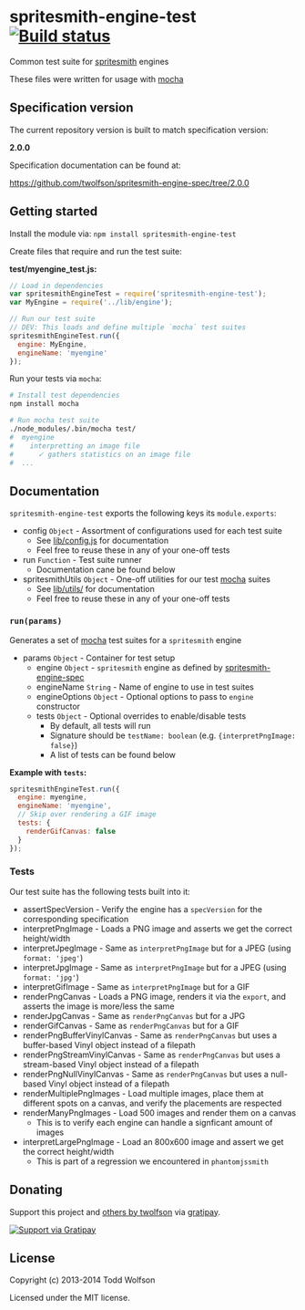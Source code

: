 # spritesmith-engine-test [![Build status](https://travis-ci.org/twolfson/spritesmith-engine-test.png?branch=master)](https://travis-ci.org/twolfson/spritesmith-engine-test)

Common test suite for [spritesmith][] engines

These files were written for usage with [mocha][]

[spritesmith]: https://github.com/Ensighten/spritesmith
[mocha]: https://github.com/visionmedia/mocha

## Specification version
The current repository version is built to match specification version:

**2.0.0**

Specification documentation can be found at:

https://github.com/twolfson/spritesmith-engine-spec/tree/2.0.0

## Getting started
Install the module via: `npm install spritesmith-engine-test`

Create files that require and run the test suite:

**test/myengine_test.js:**

```js
// Load in dependencies
var spritesmithEngineTest = require('spritesmith-engine-test');
var MyEngine = require('../lib/engine');

// Run our test suite
// DEV: This loads and define multiple `mocha` test suites
spritesmithEngineTest.run({
  engine: MyEngine,
  engineName: 'myengine'
});
```

Run your tests via `mocha`:

```bash
# Install test dependencies
npm install mocha

# Run mocha test suite
./node_modules/.bin/mocha test/
#  myengine
#    interpretting an image file
#      ✓ gathers statistics on an image file
#  ...
```

## Documentation
`spritesmith-engine-test` exports the following keys its `module.exports`:

- config `Object` - Assortment of configurations used for each test suite
    - See [lib/config.js](lib/config.js) for documentation
    - Feel free to reuse these in any of your one-off tests
- run `Function` - Test suite runner
    - Documentation cane be found below
- spritesmithUtils `Object` - One-off utilities for our test [mocha][] suites
    - See [lib/utils/](lib/utils/) for documentation
    - Feel free to reuse these in any of your one-off tests

### `run(params)`
Generates a set of [mocha][] test suites for a `spritesmith` engine

- params `Object` - Container for test setup
    - engine `Object` - `spritesmith` engine as defined by [spritesmith-engine-spec][]
    - engineName `String` - Name of engine to use in test suites
    - engineOptions `Object` - Optional options to pass to `engine` constructor
    - tests `Object` - Optional overrides to enable/disable tests
        - By default, all tests will run
        - Signature should be `testName: boolean` (e.g. `{interpretPngImage: false}`)
        - A list of tests can be found below

**Example with `tests`:**

```js
spritesmithEngineTest.run({
  engine: myengine,
  engineName: 'myengine',
  // Skip over rendering a GIF image
  tests: {
    renderGifCanvas: false
  }
});
```

[spritesmith-engine-spec]: https://github.com/twolfson/spritesmith-engine-spec

### Tests
Our test suite has the following tests built into it:

- assertSpecVersion - Verify the engine has a `specVersion` for the corresponding specification
- interpretPngImage - Loads a PNG image and asserts we get the correct height/width
- interpretJpegImage - Same as `interpretPngImage` but for a JPEG  (using `format: 'jpeg'`)
- interpretJpgImage - Same as `interpretPngImage` but for a JPEG (using `format: 'jpg'`)
- interpretGifImage - Same as `interpretPngImage` but for a GIF
- renderPngCanvas - Loads a PNG image, renders it via the `export`, and asserts the image is more/less the same
- renderJpgCanvas - Same as `renderPngCanvas` but for a JPG
- renderGifCanvas - Same as `renderPngCanvas` but for a GIF
- renderPngBufferVinylCanvas - Same as `renderPngCanvas` but uses a buffer-based Vinyl object instead of a filepath
- renderPngStreamVinylCanvas - Same as `renderPngCanvas` but uses a stream-based Vinyl object instead of a filepath
- renderPngNullVinylCanvas - Same as `renderPngCanvas` but uses a null-based Vinyl object instead of a filepath
- renderMultiplePngImages - Load multiple images, place them at different spots on a canvas, and verify the placements are respected
- renderManyPngImages - Load 500 images and render them on a canvas
    - This is to verify each engine can handle a signficant amount of images
- interpretLargePngImage - Load an 800x600 image and assert we get the correct height/width
    - This is part of a regression we encountered in `phantomjssmith`

## Donating
Support this project and [others by twolfson][gratipay] via [gratipay][].

[![Support via Gratipay][gratipay-badge]][gratipay]

[gratipay-badge]: https://cdn.rawgit.com/gratipay/gratipay-badge/2.x.x/dist/gratipay.png
[gratipay]: https://www.gratipay.com/twolfson/

## License
Copyright (c) 2013-2014 Todd Wolfson

Licensed under the MIT license.
